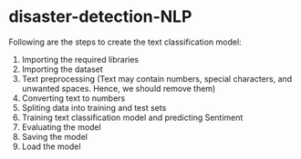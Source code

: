 # disaster-detection-NLP

Following are the steps to create the text classification model:

01. Importing the required libraries
02. Importing the dataset
03. Text preprocessing (Text may contain numbers, special characters, and unwanted spaces. Hence, we should remove them)
04. Converting text to numbers
05. Spliting data into training and test sets
06. Training text classification model and predicting Sentiment
07. Evaluating the model
08. Saving the model
09. Load the model
